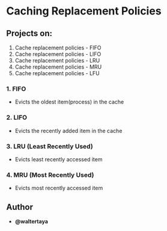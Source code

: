 # Caching Replacement Policies

## Projects on:

1. Cache replacement policies - FIFO
2. Cache replacement policies - LIFO
3. Cache replacement policies - LRU
4. Cache replacement policies - MRU
5. Cache replacement policies - LFU

### 1. FIFO

- Evicts the oldest item(process) in the cache

### 2. LIFO

- Evicts the recently added item in the cache

### 3. LRU (Least Recently Used)

- Evicts least recently accessed item

### 4. MRU (Most Recently Used)

- Evicts most recently accessed item

## Author

- **@waltertaya**

